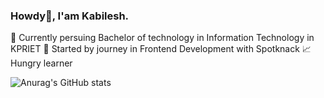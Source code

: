 ### Howdy👋, I'am Kabilesh.

📖 Currently persuing Bachelor of technology in Information Technology in KPRIET
🌱 Started by journey in Frontend Development with Spotknack
📈 Hungry learner

![Anurag's GitHub stats](https://github-readme-stats.vercel.app/api?username=Kabilesh-GS&show_icons=true&theme=radical)
